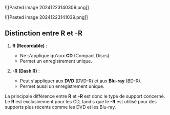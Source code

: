 

![[Pasted image 20241223140309.png]]



![[Pasted image 20241223141039.png]]
## Distinction entre R et -R

1. **R (Recordable)** :
    
    - Ne s'applique qu'aux **CD** (Compact Discs).
    - Permet un enregistrement unique.
2. **-R (Dash R)** :
    
    - Peut s'appliquer aux **DVD** (DVD-R) et aux **Blu-ray** (BD-R).
    - Permet aussi un enregistrement unique.

La principale différence entre **R** et **-R** est donc le type de support concerné. Le **R** est exclusivement pour les CD, tandis que le **-R** est utilisé pour des supports plus récents comme les DVD et les Blu-ray.